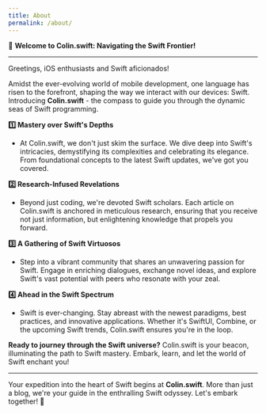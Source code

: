 ```yaml
---
title: About
permalink: /about/
---
```


📱 **Welcome to Colin.swift: Navigating the Swift Frontier!**

----------

Greetings, iOS enthusiasts and Swift aficionados!

Amidst the ever-evolving world of mobile development, one language has risen to the forefront, shaping the way we interact with our devices: Swift. Introducing **Colin.swift** - the compass to guide you through the dynamic seas of Swift programming.

**1️⃣ Mastery over Swift's Depths**

-   At Colin.swift, we don't just skim the surface. We dive deep into Swift's intricacies, demystifying its complexities and celebrating its elegance. From foundational concepts to the latest Swift updates, we've got you covered.

**2️⃣ Research-Infused Revelations**

-   Beyond just coding, we're devoted Swift scholars. Each article on Colin.swift is anchored in meticulous research, ensuring that you receive not just information, but enlightening knowledge that propels you forward.

**3️⃣ A Gathering of Swift Virtuosos**

-   Step into a vibrant community that shares an unwavering passion for Swift. Engage in enriching dialogues, exchange novel ideas, and explore Swift's vast potential with peers who resonate with your zeal.

**4️⃣ Ahead in the Swift Spectrum**

-   Swift is ever-changing. Stay abreast with the newest paradigms, best practices, and innovative applications. Whether it's SwiftUI, Combine, or the upcoming Swift trends, Colin.swift ensures you're in the loop.

**Ready to journey through the Swift universe?** Colin.swift is your beacon, illuminating the path to Swift mastery. Embark, learn, and let the world of Swift enchant you!

----------

Your expedition into the heart of Swift begins at **Colin.swift**. More than just a blog, we're your guide in the enthralling Swift odyssey. Let's embark together! 🚀